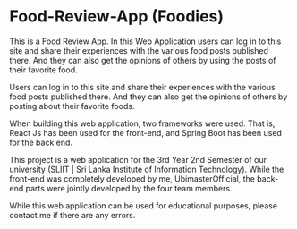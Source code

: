 # Food-Review-App (Foodies)
This is a Food Review App. In this Web Application users can log in to this site and share their experiences with the various food posts published there. And they can also get the opinions of others by using the posts of their favorite food.

Users can log in to this site and share their experiences with the various food posts published there. And they can also get the opinions of others by posting about their favorite foods.

When building this web application, two frameworks were used. That is, React Js has been used for the front-end, and Spring Boot has been used for the back end.

This project is a web application for the 3rd Year 2nd Semester of our university (SLIIT | Sri Lanka Institute of Information Technology). While the front-end was completely developed by me, UbimasterOfficial, the back-end parts were jointly developed by the four team members.

While this web application can be used for educational purposes, please contact me if there are any errors.

